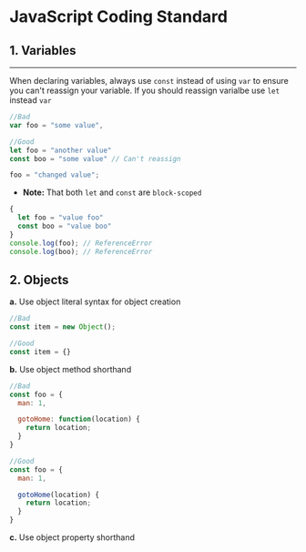 # JavaScript Coding Standard

## 1. Variables
----------

When declaring variables, always use `const` instead of using `var` to ensure you can't reassign your variable. If you should reassign varialbe use `let` instead `var`

```js
//Bad
var foo = "some value",

//Good
let foo = "another value"
const boo = "some value" // Can't reassign 

foo = "changed value";
```

* **Note:** That both `let` and `const` are `block-scoped`
```js
{
  let foo = "value foo"
  const boo = "value boo"
}
console.log(foo); // ReferenceError 
console.log(boo); // ReferenceError

```

## 2. Objects

**a.** Use object literal syntax for object creation

```js
//Bad
const item = new Object();

//Good
const item = {}
```

**b.** Use object method shorthand

```js
//Bad
const foo = {
  man: 1,

  gotoHome: function(location) {
    return location;
  }
}

//Good
const foo = {
  man: 1,

  gotoHome(location) {
    return location;
  }
}
```
**c.** Use object property shorthand